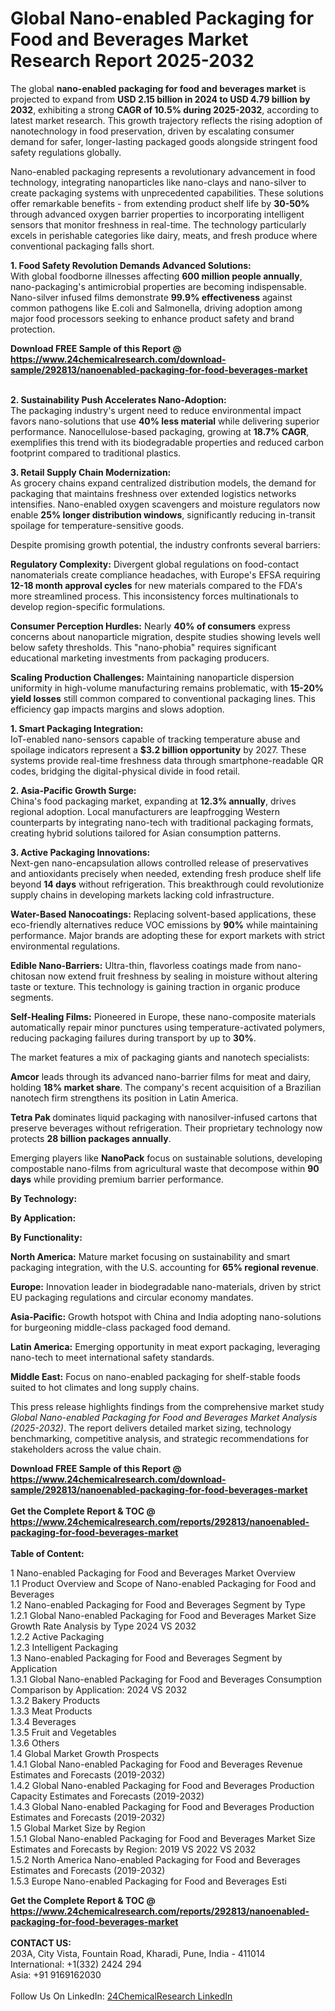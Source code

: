 <h1>Global Nano-enabled Packaging for Food and Beverages Market Research Report 2025-2032</h1><p>The global <strong>nano-enabled packaging for food and beverages market</strong> is projected to expand from <strong>USD 2.15 billion in 2024 to USD 4.79 billion by 2032</strong>, exhibiting a strong <strong>CAGR of 10.5% during 2025-2032</strong>, according to latest market research. This growth trajectory reflects the rising adoption of nanotechnology in food preservation, driven by escalating consumer demand for safer, longer-lasting packaged goods alongside stringent food safety regulations globally.</p><p>Nano-enabled packaging represents a revolutionary advancement in food technology, integrating nanoparticles like nano-clays and nano-silver to create packaging systems with unprecedented capabilities. These solutions offer remarkable benefits - from extending product shelf life by <strong>30-50%</strong> through advanced oxygen barrier properties to incorporating intelligent sensors that monitor freshness in real-time. The technology particularly excels in perishable categories like dairy, meats, and fresh produce where conventional packaging falls short.</p><p><strong>1. Food Safety Revolution Demands Advanced Solutions:</strong><br>
With global foodborne illnesses affecting <strong>600 million people annually</strong>, nano-packaging's antimicrobial properties are becoming indispensable. Nano-silver infused films demonstrate <strong>99.9% effectiveness</strong> against common pathogens like E.coli and Salmonella, driving adoption among major food processors seeking to enhance product safety and brand protection.</p><div><b>Download FREE Sample of this Report @ 
            <a href="https://www.24chemicalresearch.com/download-sample/292813/nanoenabled-packaging-for-food-beverages-market">
            https://www.24chemicalresearch.com/download-sample/292813/nanoenabled-packaging-for-food-beverages-market</a></b></div><br><p><strong>2. Sustainability Push Accelerates Nano-Adoption:</strong><br>
The packaging industry's urgent need to reduce environmental impact favors nano-solutions that use <strong>40% less material</strong> while delivering superior performance. Nanocellulose-based packaging, growing at <strong>18.7% CAGR</strong>, exemplifies this trend with its biodegradable properties and reduced carbon footprint compared to traditional plastics.</p><p><strong>3. Retail Supply Chain Modernization:</strong><br>
As grocery chains expand centralized distribution models, the demand for packaging that maintains freshness over extended logistics networks intensifies. Nano-enabled oxygen scavengers and moisture regulators now enable <strong>25% longer distribution windows</strong>, significantly reducing in-transit spoilage for temperature-sensitive goods.</p><p>Despite promising growth potential, the industry confronts several barriers:</p><p><strong>Regulatory Complexity:</strong> Divergent global regulations on food-contact nanomaterials create compliance headaches, with Europe's EFSA requiring <strong>12-18 month approval cycles</strong> for new materials compared to the FDA's more streamlined process. This inconsistency forces multinationals to develop region-specific formulations.</p><p><strong>Consumer Perception Hurdles:</strong> Nearly <strong>40% of consumers</strong> express concerns about nanoparticle migration, despite studies showing levels well below safety thresholds. This "nano-phobia" requires significant educational marketing investments from packaging producers.</p><p><strong>Scaling Production Challenges:</strong> Maintaining nanoparticle dispersion uniformity in high-volume manufacturing remains problematic, with <strong>15-20% yield losses</strong> still common compared to conventional packaging lines. This efficiency gap impacts margins and slows adoption.</p><p><strong>1. Smart Packaging Integration:</strong><br>
IoT-enabled nano-sensors capable of tracking temperature abuse and spoilage indicators represent a <strong>$3.2 billion opportunity</strong> by 2027. These systems provide real-time freshness data through smartphone-readable QR codes, bridging the digital-physical divide in food retail.</p><p><strong>2. Asia-Pacific Growth Surge:</strong><br>
China's food packaging market, expanding at <strong>12.3% annually</strong>, drives regional adoption. Local manufacturers are leapfrogging Western counterparts by integrating nano-tech with traditional packaging formats, creating hybrid solutions tailored for Asian consumption patterns.</p><p><strong>3. Active Packaging Innovations:</strong><br>
Next-gen nano-encapsulation allows controlled release of preservatives and antioxidants precisely when needed, extending fresh produce shelf life beyond <strong>14 days</strong> without refrigeration. This breakthrough could revolutionize supply chains in developing markets lacking cold infrastructure.</p><p><strong>Water-Based Nanocoatings:</strong> Replacing solvent-based applications, these eco-friendly alternatives reduce VOC emissions by <strong>90%</strong> while maintaining performance. Major brands are adopting these for export markets with strict environmental regulations.</p><p><strong>Edible Nano-Barriers:</strong> Ultra-thin, flavorless coatings made from nano-chitosan now extend fruit freshness by sealing in moisture without altering taste or texture. This technology is gaining traction in organic produce segments.</p><p><strong>Self-Healing Films:</strong> Pioneered in Europe, these nano-composite materials automatically repair minor punctures using temperature-activated polymers, reducing packaging failures during transport by up to <strong>30%</strong>.</p><p>The market features a mix of packaging giants and nanotech specialists:</p><p><strong>Amcor</strong> leads through its advanced nano-barrier films for meat and dairy, holding <strong>18% market share</strong>. The company's recent acquisition of a Brazilian nanotech firm strengthens its position in Latin America.</p><p><strong>Tetra Pak </strong>dominates liquid packaging with nanosilver-infused cartons that preserve beverages without refrigeration. Their proprietary technology now protects <strong>28 billion packages annually</strong>.</p><p>Emerging players like <strong>NanoPack</strong> focus on sustainable solutions, developing compostable nano-films from agricultural waste that decompose within <strong>90 days</strong> while providing premium barrier performance.</p><p><strong>By Technology:</strong></p><p><strong>By Application:</strong></p><p><strong>By Functionality:</strong></p><p><strong>North America:</strong> Mature market focusing on sustainability and smart packaging integration, with the U.S. accounting for <strong>65% regional revenue</strong>.</p><p><strong>Europe:</strong> Innovation leader in biodegradable nano-materials, driven by strict EU packaging regulations and circular economy mandates.</p><p><strong>Asia-Pacific:</strong> Growth hotspot with China and India adopting nano-solutions for burgeoning middle-class packaged food demand.</p><p><strong>Latin America:</strong> Emerging opportunity in meat export packaging, leveraging nano-tech to meet international safety standards.</p><p><strong>Middle East:</strong> Focus on nano-enabled packaging for shelf-stable foods suited to hot climates and long supply chains.</p><p>This press release highlights findings from the comprehensive market study <em>Global Nano-enabled Packaging for Food and Beverages Market Analysis (2025-2032)</em>. The report delivers detailed market sizing, technology benchmarking, competitive analysis, and strategic recommendations for stakeholders across the value chain.</p><div><b>Download FREE Sample of this Report @ 
            <a href="https://www.24chemicalresearch.com/download-sample/292813/nanoenabled-packaging-for-food-beverages-market">
            https://www.24chemicalresearch.com/download-sample/292813/nanoenabled-packaging-for-food-beverages-market</a></b></div><br><div><b>Get the Complete Report & TOC @ 
            <a href="https://www.24chemicalresearch.com/reports/292813/nanoenabled-packaging-for-food-beverages-market">
            https://www.24chemicalresearch.com/reports/292813/nanoenabled-packaging-for-food-beverages-market</a></b></div><br>
            <b>Table of Content:</b><p>1 Nano-enabled Packaging for Food and Beverages Market Overview<br />
    1.1 Product Overview and Scope of Nano-enabled Packaging for Food and Beverages<br />
    1.2 Nano-enabled Packaging for Food and Beverages Segment by Type<br />
        1.2.1 Global Nano-enabled Packaging for Food and Beverages Market Size Growth Rate Analysis by Type 2024 VS 2032<br />
        1.2.2 Active Packaging<br />
        1.2.3 Intelligent Packaging<br />
    1.3 Nano-enabled Packaging for Food and Beverages Segment by Application<br />
        1.3.1 Global Nano-enabled Packaging for Food and Beverages Consumption Comparison by Application: 2024 VS 2032<br />
        1.3.2 Bakery Products<br />
        1.3.3 Meat Products<br />
        1.3.4 Beverages<br />
        1.3.5 Fruit and Vegetables<br />
        1.3.6 Others<br />
    1.4 Global Market Growth Prospects<br />
        1.4.1 Global Nano-enabled Packaging for Food and Beverages Revenue Estimates and Forecasts (2019-2032)<br />
        1.4.2 Global Nano-enabled Packaging for Food and Beverages Production Capacity Estimates and Forecasts (2019-2032)<br />
        1.4.3 Global Nano-enabled Packaging for Food and Beverages Production Estimates and Forecasts (2019-2032)<br />
    1.5 Global Market Size by Region<br />
        1.5.1 Global Nano-enabled Packaging for Food and Beverages Market Size Estimates and Forecasts by Region: 2019 VS 2022 VS 2032<br />
        1.5.2 North America Nano-enabled Packaging for Food and Beverages Estimates and Forecasts (2019-2032)<br />
        1.5.3 Europe Nano-enabled Packaging for Food and Beverages Esti</p><div><b>Get the Complete Report & TOC @ 
            <a href="https://www.24chemicalresearch.com/reports/292813/nanoenabled-packaging-for-food-beverages-market">
            https://www.24chemicalresearch.com/reports/292813/nanoenabled-packaging-for-food-beverages-market</a></b></div><br><b>CONTACT US:</b><br>
            203A, City Vista, Fountain Road, Kharadi, Pune, India - 411014<br>
            International: +1(332) 2424 294<br>
            Asia: +91 9169162030 <br><br>
            Follow Us On LinkedIn: <a href="https://www.linkedin.com/company/24chemicalresearch/">24ChemicalResearch LinkedIn</a>